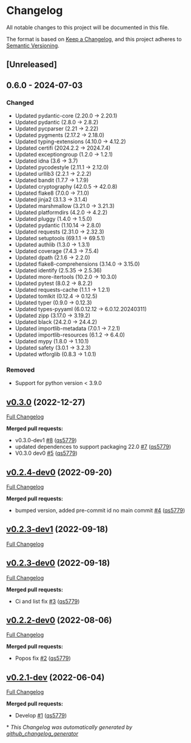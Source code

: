 # Changelog

All notable changes to this project will be documented in this file.

The format is based on [Keep a Changelog](https://keepachangelog.com/en/1.1.0/),
and this project adheres to [Semantic Versioning](https://semver.org/spec/v2.0.0.html).

## [Unreleased]

## 0.6.0 - 2024-07-03

### Changed

- Updated pydantic-core (2.20.0 -> 2.20.1)
- Updated pydantic (2.8.0 -> 2.8.2)
- Updated pycparser (2.21 -> 2.22)
- Updated pygments (2.17.2 -> 2.18.0)
- Updated typing-extensions (4.10.0 -> 4.12.2)
- Updated certifi (2024.2.2 -> 2024.7.4)
- Updated exceptiongroup (1.2.0 -> 1.2.1)
- Updated idna (3.6 -> 3.7)
- Updated pycodestyle (2.11.1 -> 2.12.0)
- Updated urllib3 (2.2.1 -> 2.2.2)
- Updated bandit (1.7.7 -> 1.7.9)
- Updated cryptography (42.0.5 -> 42.0.8)
- Updated flake8 (7.0.0 -> 7.1.0)
- Updated jinja2 (3.1.3 -> 3.1.4)
- Updated marshmallow (3.21.0 -> 3.21.3)
- Updated platformdirs (4.2.0 -> 4.2.2)
- Updated pluggy (1.4.0 -> 1.5.0)
- Updated pydantic (1.10.14 -> 2.8.0)
- Updated requests (2.31.0 -> 2.32.3)
- Updated setuptools (69.1.1 -> 69.5.1)
- Updated authlib (1.3.0 -> 1.3.1)
- Updated coverage (7.4.3 -> 7.5.4)
- Updated dpath (2.1.6 -> 2.2.0)
- Updated flake8-comprehensions (3.14.0 -> 3.15.0)
- Updated identify (2.5.35 -> 2.5.36)
- Updated more-itertools (10.2.0 -> 10.3.0)
- Updated pytest (8.0.2 -> 8.2.2)
- Updated requests-cache (1.1.1 -> 1.2.1)
- Updated tomlkit (0.12.4 -> 0.12.5)
- Updated typer (0.9.0 -> 0.12.3)
- Updated types-pyyaml (6.0.12.12 -> 6.0.12.20240311)
- Updated zipp (3.17.0 -> 3.19.2)
- Updated black (24.2.0 -> 24.4.2)
- Updated importlib-metadata (7.0.1 -> 7.2.1)
- Updated importlib-resources (6.1.2 -> 6.4.0)
- Updated mypy (1.8.0 -> 1.10.1)
- Updated safety (3.0.1 -> 3.2.3)
- Updated wtforglib (0.8.3 -> 1.0.1)

### Removed

- Support for python version < 3.9.0

## [v0.3.0](https://github.com/wtfo-guru/python-pacwrap/tree/v0.3.0) (2022-12-27)

[Full Changelog](https://github.com/wtfo-guru/python-pacwrap/compare/v0.2.4-dev0...v0.3.0)

**Merged pull requests:**

- v0.3.0-dev1 [\#8](https://github.com/wtfo-guru/python-pacwrap/pull/8) ([qs5779](https://github.com/qs5779))
- updated dependences to support packaging 22.0 [\#7](https://github.com/wtfo-guru/python-pacwrap/pull/7) ([qs5779](https://github.com/qs5779))
- V0.3.0 dev0 [\#5](https://github.com/wtfo-guru/python-pacwrap/pull/5) ([qs5779](https://github.com/qs5779))

## [v0.2.4-dev0](https://github.com/wtfo-guru/python-pacwrap/tree/v0.2.4-dev0) (2022-09-20)

[Full Changelog](https://github.com/wtfo-guru/python-pacwrap/compare/v0.2.3-dev1...v0.2.4-dev0)

**Merged pull requests:**

- bumped version, added pre-commit id no main commit [\#4](https://github.com/wtfo-guru/python-pacwrap/pull/4) ([qs5779](https://github.com/qs5779))

## [v0.2.3-dev1](https://github.com/wtfo-guru/python-pacwrap/tree/v0.2.3-dev1) (2022-09-18)

[Full Changelog](https://github.com/wtfo-guru/python-pacwrap/compare/v0.2.3-dev0...v0.2.3-dev1)

## [v0.2.3-dev0](https://github.com/wtfo-guru/python-pacwrap/tree/v0.2.3-dev0) (2022-09-18)

[Full Changelog](https://github.com/wtfo-guru/python-pacwrap/compare/v0.2.2-dev0...v0.2.3-dev0)

**Merged pull requests:**

- Ci and list fix [\#3](https://github.com/wtfo-guru/python-pacwrap/pull/3) ([qs5779](https://github.com/qs5779))

## [v0.2.2-dev0](https://github.com/wtfo-guru/python-pacwrap/tree/v0.2.2-dev0) (2022-08-06)

[Full Changelog](https://github.com/wtfo-guru/python-pacwrap/compare/v0.2.1-dev...v0.2.2-dev0)

**Merged pull requests:**

- Popos fix [\#2](https://github.com/wtfo-guru/python-pacwrap/pull/2) ([qs5779](https://github.com/qs5779))

## [v0.2.1-dev](https://github.com/wtfo-guru/python-pacwrap/tree/v0.2.1-dev) (2022-06-04)

[Full Changelog](https://github.com/wtfo-guru/python-pacwrap/compare/b14a2762ff325aadff7e6aee7a792a30c45f87e1...v0.2.1-dev)

**Merged pull requests:**

- Develop [\#1](https://github.com/wtfo-guru/python-pacwrap/pull/1) ([qs5779](https://github.com/qs5779))

\* *This Changelog was automatically generated by [github_changelog_generator](https://github.com/github-changelog-generator/github-changelog-generator)*
